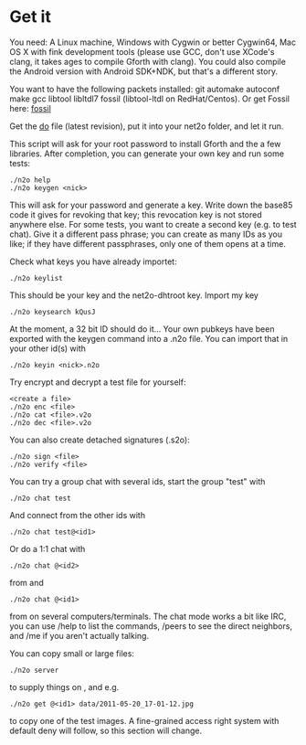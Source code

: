 Get it
======

You need: A Linux machine, Windows with Cygwin or better Cygwin64, Mac
OS X with fink development tools (please use GCC, don't use XCode's
clang, it takes ages to compile Gforth with clang).  You could also
compile the Android version with Android SDK+NDK, but that's a different story.

You want to have the following packets installed: git automake
autoconf make gcc libtool libltdl7 fossil (libtool-ltdl on
RedHat/Centos). Or get Fossil here:
[fossil](http://www.fossil-scm.org/index.html/doc/tip/www/index.wiki)

Get the [do](https://fossil.net2o.de/net2o/doc/trunk/do) file
(latest revision), put it into your net2o folder, and let it run.

This script will ask for your root password to install Gforth and the
a few libraries.  After completion, you can generate your own key and
run some tests:

    ./n2o help
    ./n2o keygen <nick>

This will ask for your password and generate a key.  Write down the
base85 code it gives for revoking that key; this revocation key is not
stored anywhere else.  For some tests, you want to create a second key
(e.g. to test chat).  Give it a different pass phrase; you can create
as many IDs as you like; if they have different passphrases, only one
of them opens at a time.

Check what keys you have already importet:

    ./n2o keylist

This should be your key and the net2o-dhtroot key.  Import my key

    ./n2o keysearch kQusJ

At the moment, a 32 bit ID should do it...  Your own pubkeys have been
exported with the keygen command into a <nick>.n2o file.  You can
import that in your other id(s) with

    ./n2o keyin <nick>.n2o

Try encrypt and decrypt a test file for yourself:

    <create a file>
    ./n2o enc <file>
    ./n2o cat <file>.v2o
    ./n2o dec <file>.v2o

You can also create detached signatures (<file>.s2o):

    ./n2o sign <file>
    ./n2o verify <file>

You can try a group chat with several ids, start the group "test" with <id1>

    ./n2o chat test

And connect from the other ids with

    ./n2o chat test@<id1>

Or do a 1:1 chat with

    ./n2o chat @<id2>

from <id1> and

    ./n2o chat @<id1>

from <id2> on several computers/terminals.  The chat mode works a bit like IRC,
you can use /help to list the commands, /peers to see the direct
neighbors, and /me <action> if you aren't actually talking.

You can copy small or large files:

    ./n2o server

to supply things on <id1>, and e.g.

    ./n2o get @<id1> data/2011-05-20_17-01-12.jpg

to copy one of the test images.  A fine-grained access right system
with default deny will follow, so this section will change.